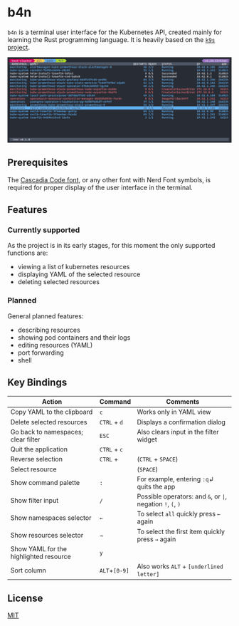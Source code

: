 # b4n

`b4n` is a terminal user interface for the Kubernetes API, created mainly for learning the Rust programming language. It is heavily based on the [`k9s` project](https://k9scli.io).

![b4n screenshot](assets/b4n.png?raw=true "b4n")

## Prerequisites

The [Cascadia Code font](https://github.com/microsoft/cascadia-code), or any other font with Nerd Font symbols, is required for proper display of the user interface in the terminal.

## Features

### Currently supported

As the project is in its early stages, for this moment the only supported functions are:

- viewing a list of kubernetes resources
- displaying YAML of the selected resource
- deleting selected resources

### Planned

General planned features:

- describing resources
- showing pod containers and their logs
- editing resources (YAML)
- port forwarding
- shell

## Key Bindings

| Action                                 | Command       | Comments                                                     |
|----------------------------------------|---------------|--------------------------------------------------------------|
| Copy YAML to the clipboard             | `c`           | Works only in YAML view                                      |
| Delete selected resources              | `CTRL` + `d`  | Displays a confirmation dialog                               |
| Go back to namespaces; clear filter    | `ESC`         | Also clears input in the filter widget                       |
| Quit the application                   | `CTRL` + `c`  |                                                              |
| Reverse selection                      | `CTRL` + ` `  |  (`CTRL` + `SPACE`)                                          |
| Select resource                        | ` `           | (`SPACE`)                                                    |
| Show command palette                   | `:`           | For example, entering `:q`↲ quits the app                    |
| Show filter input                      | `/`           | Possible operators: and `&`, or `\|`, negation `!`, `(`, `)` |
| Show namespaces selector               | `←`           | To select `all` quickly press `←` again                      |
| Show resources selector                | `→`           | To select the first item quickly press `→` again             |
| Show YAML for the highlighted resource | `y`           |                                                              |
| Sort column                            | `ALT`+`[0-9]` | Also works `ALT` + `[underlined letter]`                     |

## License

[MIT](./LICENSE)
